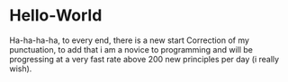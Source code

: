 # Hello-World
Ha-ha-ha-ha, to every end, there is a new start
Correction of my punctuation, to add that i am a novice to programming and will be progressing at a very fast rate above 200 new principles per day (i really wish).
